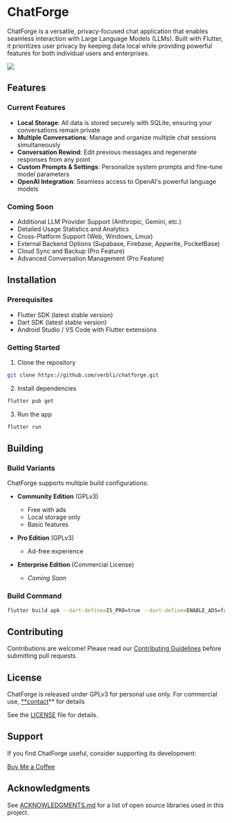 # ChatForge

ChatForge is a versatile, privacy-focused chat application that enables seamless interaction with Large Language Models (LLMs). Built with Flutter, it prioritizes user privacy by keeping data local while providing powerful features for both individual users and enterprises.

[<img src="https://cdn.buymeacoffee.com/buttons/v2/default-yellow.png">](https://buymeacoffee.com/eshipman)

## Features

### Current Features
- **Local Storage**: All data is stored securely with SQLite, ensuring your conversations remain private
- **Multiple Conversations**: Manage and organize multiple chat sessions simultaneously
- **Conversation Rewind**: Edit previous messages and regenerate responses from any point
- **Custom Prompts & Settings**: Personalize system prompts and fine-tune model parameters
- **OpenAI Integration**: Seamless access to OpenAI's powerful language models

### Coming Soon
- Additional LLM Provider Support (Anthropic, Gemini, etc.)
- Detailed Usage Statistics and Analytics
- Cross-Platform Support (Web, Windows, Linux)
- External Backend Options (Supabase, Firebase, Appwrite, PocketBase)
- Cloud Sync and Backup (Pro Feature)
- Advanced Conversation Management (Pro Feature)

## Installation

### Prerequisites
- Flutter SDK (latest stable version)
- Dart SDK (latest stable version)
- Android Studio / VS Code with Flutter extensions

### Getting Started
1. Clone the repository
```bash
git clone https://github.com/verbli/chatforge.git
```

2. Install dependencies
```bash
flutter pub get
```

3. Run the app
```bash
flutter run
```

## Building

### Build Variants
ChatForge supports multiple build configurations:

- **Community Edition** (GPLv3)
    - Free with ads
    - Local storage only
    - Basic features

- **Pro Edition** (GPLv3)
    - Ad-free experience

- **Enterprise Edition** (Commercial License)
    - _Coming Soon_

### Build Command
```bash
flutter build apk --dart-define=IS_PRO=true --dart-define=ENABLE_ADS=false
```

## Contributing
Contributions are welcome! Please read our [Contributing Guidelines](CONTRIBUTING.md) before submitting pull requests.

## License
ChatForge is released under GPLv3 for personal use only. For commercial use, [**contact](mailto:info@verbli.org)** for details

See the [LICENSE](LICENSE.md) file for details.

## Support
If you find ChatForge useful, consider supporting its development:

[Buy Me a Coffee](https://buymeacoffee.com/eshipman)

## Acknowledgments
See [ACKNOWLEDGMENTS.md](ACKNOWLEDGMENTS.md) for a list of open source libraries used in this project.
